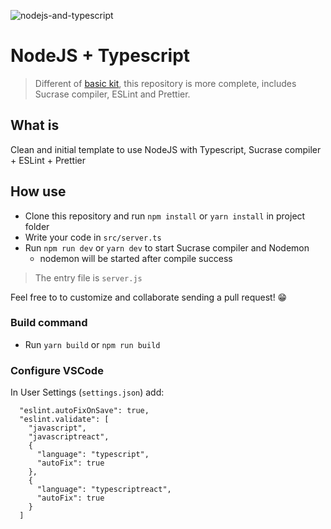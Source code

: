 ![nodejs-and-typescript](https://i.snipboard.io/93yCRK.jpg)

# NodeJS + Typescript

> Different of [basic kit](https://github.com/tiagoboeing/node-typescript-template), this repository is more complete, includes Sucrase compiler, ESLint and Prettier.

## What is

Clean and initial template to use NodeJS with Typescript, Sucrase compiler + ESLint + Prettier

## How use

- Clone this repository and run `npm install` or `yarn install` in project folder
- Write your code in `src/server.ts`
- Run `npm run dev` or `yarn dev` to start Sucrase compiler and Nodemon
  - nodemon will be started after compile success

> The entry file is `server.js`

Feel free to to customize and collaborate sending a pull request! 😁

### Build command

- Run `yarn build` or `npm run build`

### Configure VSCode

In User Settings (`settings.json`) add:

```
  "eslint.autoFixOnSave": true,
  "eslint.validate": [
    "javascript",
    "javascriptreact",
    {
      "language": "typescript",
      "autoFix": true
    },
    {
      "language": "typescriptreact",
      "autoFix": true
    }
  ]
```